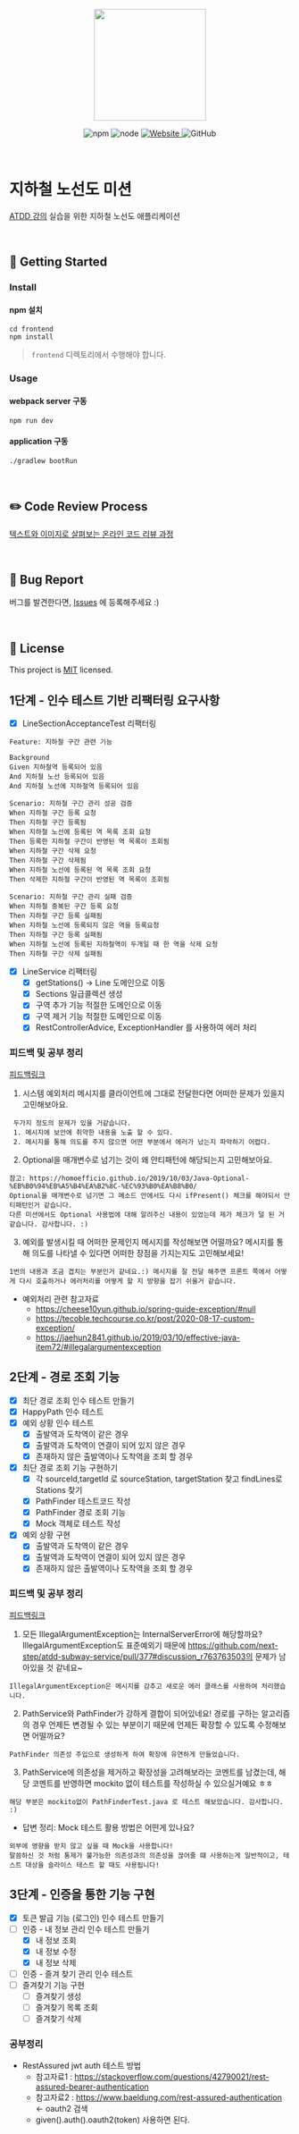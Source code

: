 <p align="center">
    <img width="200px;" src="https://raw.githubusercontent.com/woowacourse/atdd-subway-admin-frontend/master/images/main_logo.png"/>
</p>
<p align="center">
  <img alt="npm" src="https://img.shields.io/badge/npm-%3E%3D%205.5.0-blue">
  <img alt="node" src="https://img.shields.io/badge/node-%3E%3D%209.3.0-blue">
  <a href="https://edu.nextstep.camp/c/R89PYi5H" alt="nextstep atdd">
    <img alt="Website" src="https://img.shields.io/website?url=https%3A%2F%2Fedu.nextstep.camp%2Fc%2FR89PYi5H">
  </a>
  <img alt="GitHub" src="https://img.shields.io/github/license/next-step/atdd-subway-service">
</p>

<br>

# 지하철 노선도 미션
[ATDD 강의](https://edu.nextstep.camp/c/R89PYi5H) 실습을 위한 지하철 노선도 애플리케이션

<br>

## 🚀 Getting Started

### Install
#### npm 설치
```
cd frontend
npm install
```
> `frontend` 디렉토리에서 수행해야 합니다.

### Usage
#### webpack server 구동
```
npm run dev
```
#### application 구동
```
./gradlew bootRun
```
<br>

## ✏️ Code Review Process
[텍스트와 이미지로 살펴보는 온라인 코드 리뷰 과정](https://github.com/next-step/nextstep-docs/tree/master/codereview)

<br>

## 🐞 Bug Report

버그를 발견한다면, [Issues](https://github.com/next-step/atdd-subway-service/issues) 에 등록해주세요 :)

<br>

## 📝 License

This project is [MIT](https://github.com/next-step/atdd-subway-service/blob/master/LICENSE.md) licensed.

## 1단계  - 인수 테스트 기반 리팩터링 요구사항
* [x] LineSectionAcceptanceTest 리팩터링
~~~
Feature: 지하철 구간 관련 기능

Background
Given 지하철역 등록되어 있음
And 지하철 노선 등록되어 있음
And 지하철 노선에 지하철역 등록되어 있음

Scenario: 지하철 구간 관리 성공 검증
When 지하철 구간 등록 요청
Then 지하철 구간 등록됨
When 지하철 노선에 등록된 역 목록 조회 요청
Then 등록한 지하철 구간이 반영된 역 목록이 조회됨
When 지하철 구간 삭제 요청
Then 지하철 구간 삭제됨
When 지하철 노선에 등록된 역 목록 조회 요청
Then 삭제한 지하철 구간이 반영된 역 목록이 조회됨

Scenario: 지하철 구간 관리 실패 검증
When 지하철 중복된 구간 등록 요청
Then 지하철 구간 등록 실패됨
When 지하철 노선에 등록되지 않은 역을 등록요청
Then 지하철 구간 등록 실패됨
When 지하철 노선에 등록된 지하철역이 두개일 때 한 역을 삭제 요청
Then 지하철 구간 삭제 실패됨
~~~
* [x] LineService 리팩터링
  * [x] getStations() -> Line 도메인으로 이동
  * [x] Sections 일급콜렉션 생성
  * [x] 구역 추가 기능 적절한 도메인으로 이동
  * [x] 구역 제거 기능 적절한 도메인으로 이동
  * [x] RestControllerAdvice, ExceptionHandler 를 사용하여 에러 처리

### 피드백 및 공부 정리
[피드백링크](https://github.com/next-step/atdd-subway-service/pull/377)
1. 시스템 예외처리 메시지를 클라이언트에 그대로 전달한다면 어떠한 문제가 있을지 고민해보아요.
~~~
 두가지 정도의 문제가 있을 거같습니다.
 1. 메시지에 보안에 취약한 내용을 노출 할 수 있다.
 2. 메시지를 통해 의도를 주지 않으면 어떤 부분에서 에러가 났는지 파악하기 어렵다.
~~~
2.  Optional을 매개변수로 넘기는 것이 왜 안티패턴에 해당되는지 고민해보아요.
~~~
참고: https://homoefficio.github.io/2019/10/03/Java-Optional-%EB%B0%94%EB%A5%B4%EA%B2%8C-%EC%93%B0%EA%B8%B0/
Optional을 매개변수로 넘기면 그 메소드 안에서도 다시 ifPresent() 체크를 해야되서 안티패턴인거 같습니다.
다른 미션에서도 Optional 사용법에 대해 알려주신 내용이 있었는데 제가 체크가 덜 된 거 같습니다. 감사합니다. :) 
~~~
3. 예외를 발생시킬 때 어떠한 문제인지 메시지를 작성해보면 어떨까요? 메시지를 통해 의도를 나타낼 수 있다면 어떠한 장점을 가지는지도 고민해보세요!
~~~
1번의 내용과 조금 겹치는 부분인거 같네요.:) 메시지를 잘 전달 해주면 프론트 쪽에서 어떻게 다시 호출하거나 에러처리를 어떻게 할 지 방향을 잡기 쉬울거 같습니다.
~~~
* 예외처리 관련 참고자료
  * https://cheese10yun.github.io/spring-guide-exception/#null
  * https://tecoble.techcourse.co.kr/post/2020-08-17-custom-exception/
  * https://jaehun2841.github.io/2019/03/10/effective-java-item72/#illegalargumentexception

## 2단계 - 경로 조회 기능
* [x] 최단 경로 조회 인수 테스트 만들기
* [x] HappyPath 인수 테스트
* [x] 예외 상황 인수 테스트
  * [x] 출발역과 도착역이 같은 경우
  * [x] 출발역과 도착역이 연결이 되어 있지 않은 경우
  * [x] 존재하지 않은 출발역이나 도착역을 조회 할 경우
* [x] 최단 경로 조회 기능 구현하기
  * [x] 각 sourceId,targetId 로 sourceStation, targetStation 찾고 findLines로 Stations 찾기
  * [x] PathFinder 테스트코드 작성
  * [x] PathFinder 경로 조회 기능
  * [x] Mock 객체로 테스트 작성
* [x] 예외 상황 구현
  * [x] 출발역과 도착역이 같은 경우
  * [x] 출발역과 도착역이 연결이 되어 있지 않은 경우
  * [x] 존재하지 않은 출발역이나 도착역을 조회 할 경우

### 피드백 및 공부 정리
[피드백링크](https://github.com/next-step/atdd-subway-service/pull/401)
1. 모든 IllegalArgumentException는 InternalServerError에 해당할까요? IllegalArgumentException도 표준예외기 때문에 https://github.com/next-step/atdd-subway-service/pull/377#discussion_r763763503의 문제가 남아있을 것 같네요~
~~~
IllegalArgumentException은 메시지를 감추고 새로운 에러 클래스를 사용하여 처리했습니다.
~~~
2. PathService와 PathFinder가 강하게 결합이 되어있네요! 경로를 구하는 알고리즘의 경우 언제든 변경될 수 있는 부분이기 때문에 언제든 확장할 수 있도록 수정해보면 어떨까요?
~~~
PathFinder 의존성 주입으로 생성하게 하여 확장에 유연하게 만들었습니다. 
~~~
3. PathService에 의존성을 제거하고 확장성을 고려해보라는 코멘트를 남겼는데, 해당 코멘트를 반영하면 mockito 없이 테스트를 작성하실 수 있으실거예요 ㅎㅎ
~~~
해당 부분은 mockito없이 PathFinderTest.java 로 테스트 해보았습니다. 감사합니다. :)
~~~

* 답변 정리: Mock 테스트 활용 방법은 어떤게 있나요?
~~~
외부에 영향을 받지 않고 싶을 때 Mock을 사용합니다!
말씀하신 것 처럼 통제가 불가능한 의존성과의 의존성을 끊어줄 떄 사용하는게 일반적이고, 테스트 대상을 슬라이스 테스트 할 때도 사용됩니다!
~~~

## 3단계 - 인증을 통한 기능 구현
* [x] 토큰 발급 기능 (로그인) 인수 테스트 만들기
* [ ] 인증 - 내 정보 관리 인수 테스트 만들기
  * [x] 내 정보 조회
  * [x] 내 정보 수정
  * [x] 내 정보 삭제
* [ ] 인증 - 즐겨 찾기 관리 인수 테스트
* [ ] 즐겨찾기 기능 구현
  * [ ] 즐겨찾기 생성
  * [ ] 즐겨찾기 목록 조회
  * [ ] 즐겨찾기 삭제

### 공부정리

* RestAssured jwt auth 테스트 방법
  * 참고자료1 : https://stackoverflow.com/questions/42790021/rest-assured-bearer-authentication
  * 참고자료2 : https://www.baeldung.com/rest-assured-authentication <- oauth2 검색
  * given().auth().oauth2(token) 사용하면 된다.